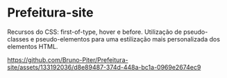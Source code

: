 # Prefeitura-site

Recursos do CSS: first-of-type, hover e before.
Utilização de pseudo-classes e pseudo-elementos para uma estilização mais personalizada dos elementos HTML.

https://github.com/Bruno-Piter/Prefeitura-site/assets/133192036/d8e89487-374d-448a-bc1a-0969e2674ec9

